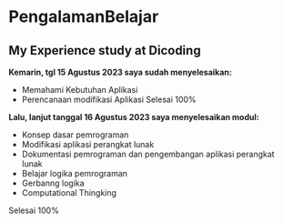 # PengalamanBelajar
My Experience study at Dicoding
--

**Kemarin, tgl 15 Agustus 2023 saya sudah menyelesaikan:**
- Memahami Kebutuhan Aplikasi
- Perencanaan modifikasi Aplikasi
Selesai 100%

**Lalu, lanjut tanggal 16 Agustus 2023 saya menyelesaikan modul:**
- Konsep dasar pemrograman
- Modifikasi aplikasi perangkat lunak
- Dokumentasi pemrograman dan pengembangan aplikasi perangkat lunak
- Belajar logika pemrograman
- Gerbanng logika
- Computational Thingking

Selesai 100%

